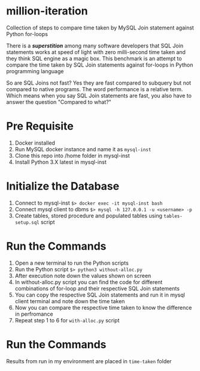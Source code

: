 # million-iteration
Collection of steps to compare time taken by MySQL Join statement against Python for-loops

There is a ***superstition*** among many software developers that SQL Join statements works at speed of light with zero milli-second time taken and they think SQL engine as a magic box. This benchmark is an attempt to compare the time taken by SQL Join statements against for-loops in Python programming language

So are SQL Joins not fast? Yes they are fast compared to subquery but not compared to native programs. The word performance is a relative term. Which means when you say SQL Join statements are fast, you also have to answer the question "Compared to what?"

# Pre Requisite 
1. Docker installed
2. Run MySQL docker instance and name it as `mysql-inst`
3. Clone this repo into /home folder in mysql-inst
4. Install Python 3.X latest in mysql-inst

# Initialize the Database
1. Connect to mysql-inst `$> docker exec -it mysql-inst bash`
2. Connect mysql client to dbms `$> mysql -h 127.0.0.1 -u <username> -p`
3. Create tables, stored procedure and populated tables using `tables-setup.sql` script 

# Run the Commands
1. Open a new terminal to run the Python scripts
2. Run the Python script `$> python3 without-alloc.py`
3. After execution note down the values shown on screen
4. In without-alloc.py script you can find the code for different combinations of for-loop and their respective SQL Join statements 
5. You can copy the respective SQL Join statements and run it in mysql client terminal and note down the time taken
6. Now you can compare the respective time taken to know the difference in perfromance
7. Repeat step 1 to 6 for `with-alloc.py` script

# Run the Commands
Results from run in my environment are placed in `time-taken` folder

